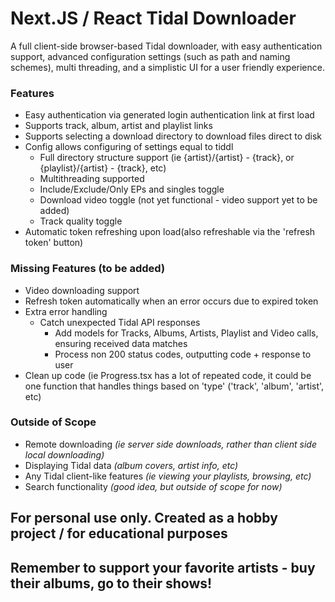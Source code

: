 # Next.JS / React Tidal Downloader
A full client-side browser-based Tidal downloader, with easy authentication support, advanced configuration settings (such as path and naming schemes), multi threading, and a simplistic UI for a user friendly experience.

### Features
- Easy authentication via generated login authentication link at first load
- Supports track, album, artist and playlist links
- Supports selecting a download directory to download files direct to disk
- Config allows configuring of settings equal to tiddl
  - Full directory structure support (ie {artist}/{artist} - {track}, or {playlist}/{artist} - {track}, etc)
  - Multithreading supported
  - Include/Exclude/Only EPs and singles toggle
  - Download video toggle (not yet functional - video support yet to be added)
  - Track quality toggle
- Automatic token refreshing upon load(also refreshable via the 'refresh token' button)

### Missing Features (to be added)
- Video downloading support
- Refresh token automatically when an error occurs due to expired token
- Extra error handling
  - Catch unexpected Tidal API responses
    - Add models for Tracks, Albums, Artists, Playlist and Video calls, ensuring received data matches
    - Process non 200 status codes, outputting code + response to user
- Clean up code (ie Progress.tsx has a lot of repeated code, it could be one function that handles things based on 'type' ('track', 'album', 'artist', etc)

### Outside of Scope
- Remote downloading _(ie server side downloads, rather than client side local downloading)_
- Displaying Tidal data _(album covers, artist info, etc)_
- Any Tidal client-like features _(ie viewing your playlists, browsing, etc)_
- Search functionality _(good idea, but outside of scope for now)_


## For personal use only. Created as a hobby project / for educational purposes
## Remember to support your favorite artists - buy their albums, go to their shows! 
